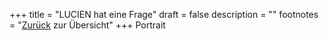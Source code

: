 +++
title = "LUCIEN hat eine Frage"
draft = false
description = ""
footnotes = "[Zurück](/about/) zur Übersicht"
+++
Portrait